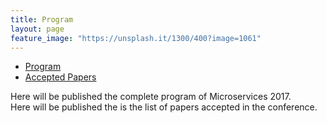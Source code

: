 ```yaml
---
title: Program
layout: page
feature_image: "https://unsplash.it/1300/400?image=1061"
---
```

<ul class="nav nav-tabs nav-justified">
  <li role="presentation" class="active">
    <a href="#program">Program</a></li>
  <li role="presentation"><a href="#papers">Accepted Papers</a></li>
</ul>

<div class="tab-content">
<div role="tabpanel" class="tab-pane active" id="program">
  Here will be published the complete program of Microservices 2017.
</div>

<div role="tabpanel" class="tab-pane" id="papers">
  Here will be published the is the list of papers accepted in the conference.
</div>

</div>

<script>
$('.nav-tabs li a').click(function (e){e.preventDefault();$(this).tab('show');})
</script>
